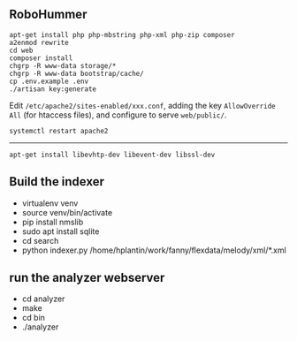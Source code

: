 ## RoboHummer

    apt-get install php php-mbstring php-xml php-zip composer
    a2enmod rewrite
    cd web
    composer install
    chgrp -R www-data storage/*
    chgrp -R www-data bootstrap/cache/
    cp .env.example .env
    ./artisan key:generate

Edit `/etc/apache2/sites-enabled/xxx.conf`, adding the key `AllowOverride All`
(for htaccess files), and configure to serve `web/public/`.

    systemctl restart apache2

--------------------------------------

    apt-get install libevhtp-dev libevent-dev libssl-dev


## Build the indexer

* virtualenv venv
* source venv/bin/activate
* pip install nmslib
* sudo apt install sqlite
* cd search
* python indexer.py /home/hplantin/work/fanny/flexdata/melody/xml/*.xml

## run the analyzer webserver

* cd analyzer
* make
* cd bin
* ./analyzer


